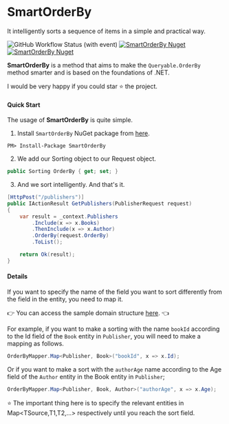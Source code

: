 # SmartOrderBy
It intelligently sorts a sequence of items in a simple and practical way.

![GitHub Workflow Status (with event)](https://img.shields.io/github/actions/workflow/status/byerlikaya/SmartOrderBy/dotnet.yml)
[![SmartOrderBy Nuget](https://img.shields.io/nuget/v/SmartOrderBy)](https://www.nuget.org/packages/SmartOrderBy)
[![SmartOrderBy Nuget](https://img.shields.io/nuget/dt/SmartOrderBy)](https://www.nuget.org/packages/SmartOrderBy)

**SmartOrderBy** is a method that aims to make the `Queryable.OrderBy` method smarter and is based on the foundations of .NET.

I would be very happy if you could star ⭐ the project.

#### Quick Start
The usage of **SmartOrderBy** is quite simple.

1. Install `SmartOrderBy` NuGet package from [here](https://www.nuget.org/packages/SmartOrderBy/).

````
PM> Install-Package SmartOrderBy
````

2. We add our Sorting object to our Request object.

```csharp
public Sorting OrderBy { get; set; }
```
3. And we sort intelligently. And that's it.

```csharp
[HttpPost("/publishers")]
public IActionResult GetPublishers(PublisherRequest request)
{
    var result = _context.Publishers
        .Include(x => x.Books)
        .ThenInclude(x => x.Author)
        .OrderBy(request.OrderBy)
        .ToList();

    return Ok(result);
}
```
#### Details

If you want to specify the name of the field you want to sort differently from the field in the entity, you need to map it.

👉 You can access the sample domain structure [here](https://github.com/byerlikaya/SmartOrderBy/tree/main/sample/Sample.Common/Entity). 👈

For example, if you want to make a sorting with the name `bookId` according to the Id field of the `Book` entity in `Publisher`, you will need to make a mapping as follows.

```csharp
OrderByMapper.Map<Publisher, Book>("bookId", x => x.Id);
```
Or if you want to make a sort with the `authorAge` name according to the Age field of the `Author` entity in the Book entity in `Publisher`;

```csharp
OrderByMapper.Map<Publisher, Book, Author>("authorAge", x => x.Age);
```
⭐ The important thing here is to specify the relevant entities in Map<TSource,T1,T2,...> respectively until you reach the sort field.


